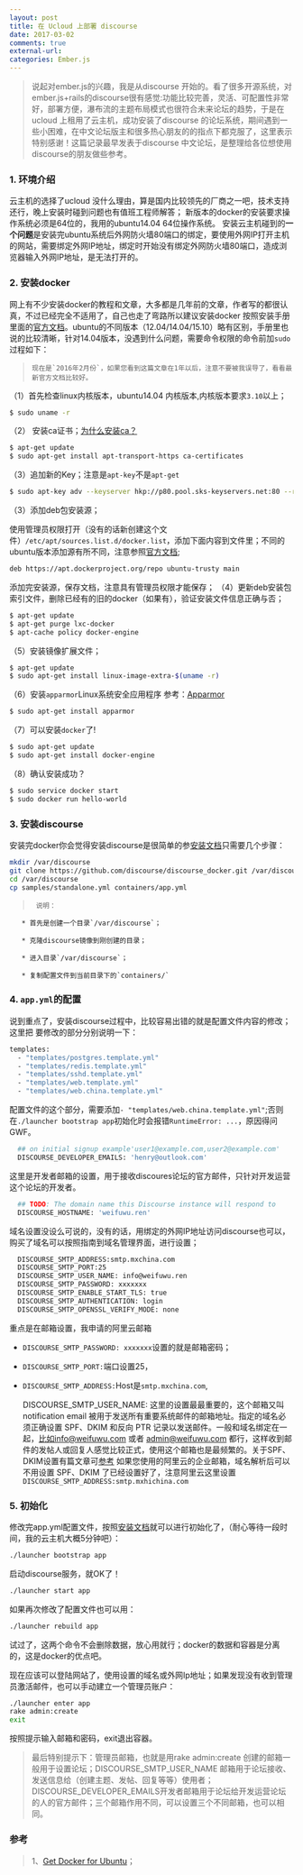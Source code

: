 ```yaml
---
layout: post
title: 在 Ucloud 上部署 discourse 
date: 2017-03-02
comments: true
external-url:
categories: Ember.js
---
```


> 说起对ember.js的兴趣，我是从discourse 开始的。看了很多开源系统，对ember.js+rails的discourse很有感觉:功能比较完善，灵活、可配置性非常好，部署方便，瀑布流的主题布局模式也很符合未来论坛的趋势，于是在 ucloud 上租用了云主机，成功安装了discourse 的论坛系统，期间遇到一些小困难，在中文论坛版主和很多热心朋友的的指点下都克服了，这里表示特别感谢！这篇记录最早发表于discourse 中文论坛，是整理给各位想使用discourse的朋友做些参考。


### 1. 环境介绍
云主机的选择了ucloud 没什么理由，算是国内比较领先的厂商之一吧，技术支持还行，晚上安装时碰到问题也有值班工程师解答；
新版本的docker的安装要求操作系统必须是64位的，我用的ubuntu14.04 64位操作系统。
安装云主机碰到的**一个问题**是安装完ubuntu系统后外网防火墙80端口的绑定，要使用外网IP打开主机的网站，需要绑定外网IP地址，绑定时开始没有绑定外网防火墙80端口，造成浏览器输入外网IP地址，是无法打开的。

### 2. 安装docker
网上有不少安装docker的教程和文章，大多都是几年前的文章，作者写的都很认真，不过已经完全不适用了，自己也走了弯路所以建议安装docker 按照安装手册里面的[官方文档](https://docs.docker.com/engine/installation/linux/ubuntu/)。ubuntu的不同版本（12.04/14.04/15.10）略有区别，手册里也说的比较清晰，针对14.04版本，没遇到什么问题，需要命令权限的命令前加`sudo`过程如下：

>     现在是`2016年2月份`，如果您看到这篇文章在1年以后，注意不要被我误导了，看看最新官方文档比较好。

（1）首先检查linux内核版本，ubuntu14.04 内核版本,内核版本要求`3.10`以上；

```bash
$ sudo uname -r
```
（2） 安装ca证书；[为什么安装ca？](http://baike.baidu.com/link?url=r8dly5JDJAeiV_-Tp3PgOQ8PeYZzH6yzNvUueMZOyqDLIrVm357zP5e8oG-Nt2FCFkGiHYIeAwoTPHdvnlJm4K)
```bash
$ apt-get update
$ sudo apt-get install apt-transport-https ca-certificates
```
（3）追加新的Key；注意是`apt-key`不是`apt-get`

```bash
$ sudo apt-key adv --keyserver hkp://p80.pool.sks-keyservers.net:80 --recv-keys 58118E89F3A912897C070ADBF76221572C52609D
```
（3）添加deb包安装源；

使用管理员权限打开（没有的话新创建这个文件）`/etc/apt/sources.list.d/docker.list`，添加下面内容到文件里；不同的ubuntu版本添加源有所不同，注意参照[官方文档](https://docs.docker.com/engine/installation/linux/ubuntu/);
```bash
deb https://apt.dockerproject.org/repo ubuntu-trusty main

```
添加完安装源，保存文档，注意具有管理员权限才能保存；
（4）更新deb安装包索引文件，删除已经有的旧的docker（如果有），验证安装文件信息正确与否；
```bash
$ apt-get update
$ apt-get purge lxc-docker
$ apt-cache policy docker-engine
```
（5）安装镜像扩展文件；
```bash
$ apt-get update
$ sudo apt-get install linux-image-extra-$(uname -r)
```
（6）安装`apparmor`Linux系统安全应用程序 参考：[Apparmor](http://baike.baidu.com/link?url=N5VZhSjbjC_jX0V-Ce5WMjW4d8uETrkP1x7dqTDUywSN_BzMZhySe9U8LVoQ6JRoMtObWH-nNl85mWuZYIxDS_)
```bash
$ sudo apt-get install apparmor
```
（7）可以安装`docker`了!
```bash
$ sudo apt-get update
$ sudo apt-get install docker-engine
```
（8）确认安装成功？ 
```bash
$ sudo service docker start
$ sudo docker run hello-world
```

### 3. 安装discourse
安装完docker你会觉得安装discourse是很简单的参[安装文档](https://github.com/discourse/discourse/blob/master/docs/INSTALL-cloud.md)只需要几个步骤：
```bash
mkdir /var/discourse
git clone https://github.com/discourse/discourse_docker.git /var/discourse
cd /var/discourse
cp samples/standalone.yml containers/app.yml
```
>      说明：

       * 首先是创建一个目录`/var/discourse`；

       * 克隆discourse镜像到刚创建的目录；

       * 进入目录`/var/discourse`；

       * 复制配置文件到当前目录下的`containers/`

### 4. `app.yml`的配置
说到重点了，安装discourse过程中，比较容易出错的就是配置文件内容的修改；这里把
要修改的部分分别说明一下：
```bash
templates:
  - "templates/postgres.template.yml"
  - "templates/redis.template.yml"
  - "templates/sshd.template.yml"
  - "templates/web.template.yml"
  - "templates/web.china.template.yml"
```
配置文件的这个部分，需要添加`- "templates/web.china.template.yml"`;否则在`./launcher bootstrap app`初始化时会报错`RuntimeError: ...`，原因得问GWF。
```bash
  ## on initial signup example'user1@example.com,user2@example.com'
  DISCOURSE_DEVELOPER_EMAILS: 'henry@outlook.com'
```
这里是开发者邮箱的设置，用于接收discoures论坛的官方邮件，只针对开发运营这个论坛的开发者。

```bash
  ## TODO: The domain name this Discourse instance will respond to
  DISCOURSE_HOSTNAME: 'weifuwu.ren'
```
域名设置没设么可说的，没有的话，用绑定的外网IP地址访问discourse也可以，购买了域名可以按照指南到域名管理界面，进行设置；
```bash
  DISCOURSE_SMTP_ADDRESS:smtp.mxchina.com
  DISCOURSE_SMTP_PORT:25
  DISCOURSE_SMTP_USER_NAME: info@weifuwu.ren
  DISCOURSE_SMTP_PASSWORD: xxxxxxx
  DISCOURSE_SMTP_ENABLE_START_TLS: true
  DISCOURSE_SMTP_AUTHENTICATION: login
  DISCOURSE_SMTP_OPENSSL_VERIFY_MODE: none
```
重点是在邮箱设置，我申请的阿里云邮箱
- `DISCOURSE_SMTP_PASSWORD: xxxxxxx`设置的就是邮箱密码；
- `DISCOURSE_SMTP_PORT:`端口设置25，
- `DISCOURSE_SMTP_ADDRESS:`Host是`smtp.mxchina.com`,



  DISCOURSE_SMTP_USER_NAME:  这里的设置最最重要的，这个邮箱又叫notification email 被用于发送所有重要系统邮件的邮箱地址。指定的域名必须正确设置 SPF、DKIM 和反向 PTR 记录以发送邮件。一般和域名绑定在一起，比如info@weifuwu.com 或者 admin@weifuwu.com 都行，这样收到邮件的发帖人或回复人感觉比较正式，使用这个邮箱也是最频繁的。关于SPF、DKIM设置有篇文章可[参考](http://www.wendangdaquan.com/Wdshow.asp?id=98332e836f1aff00bed51e7c)
如果您使用的阿里云的企业邮箱，域名解析后可以不用设置 SPF、DKIM 了已经设置好了，注意阿里云这里设置` DISCOURSE_SMTP_ADDRESS:smtp.mxhichina.com`

### 5. 初始化
修改完app.yml配置文件，按照[安装文档](https://github.com/discourse/discourse/blob/master/docs/INSTALL-cloud.md)就可以进行初始化了，（耐心等待一段时间，我的云主机大概5分钟吧）：
```bash
./launcher bootstrap app
```
启动discourse服务，就OK了！
```bash
./launcher start app
```
如果再次修改了配置文件也可以用：
```bash
./launcher rebuild app
```
试过了，这两个命令不会删除数据，放心用就行；docker的数据和容器是分离的，这是docker的优点吧。

现在应该可以登陆网站了，使用设置的域名或外网Ip地址；如果发现没有收到管理员激活邮件，也可以手动建立一个管理员账户：
```bash
./launcher enter app
rake admin:create
exit
```
按照提示输入邮箱和密码，exit退出容器。


>最后特别提示下：管理员邮箱，也就是用rake admin:create 创建的邮箱一般用于设置论坛；DISCOURSE_SMTP_USER_NAME 邮箱用于论坛接收、发送信息给（创建主题、发帖、回复等等）使用者；DISCOURSE_DEVELOPER_EMAILS开发者邮箱用于论坛给开发运营论坛的人的官方邮件；三个邮箱作用不同，可以设置三个不同邮箱，也可以相同。

### 参考

>1、[Get Docker for Ubuntu](https://docs.docker.com/engine/installation/linux/ubuntu/)；

